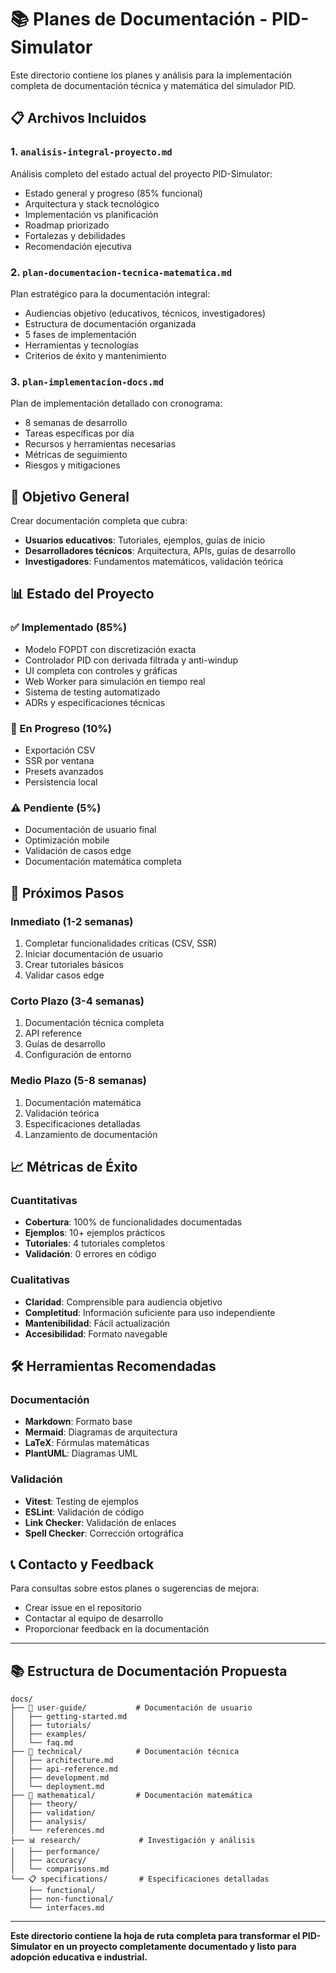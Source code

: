 # 📚 Planes de Documentación - PID-Simulator

Este directorio contiene los planes y análisis para la implementación completa de documentación técnica y matemática del simulador PID.

## 📋 Archivos Incluidos

### 1. **`analisis-integral-proyecto.md`**
Análisis completo del estado actual del proyecto PID-Simulator:
- Estado general y progreso (85% funcional)
- Arquitectura y stack tecnológico
- Implementación vs planificación
- Roadmap priorizado
- Fortalezas y debilidades
- Recomendación ejecutiva

### 2. **`plan-documentacion-tecnica-matematica.md`**
Plan estratégico para la documentación integral:
- Audiencias objetivo (educativos, técnicos, investigadores)
- Estructura de documentación organizada
- 5 fases de implementación
- Herramientas y tecnologías
- Criterios de éxito y mantenimiento

### 3. **`plan-implementacion-docs.md`**
Plan de implementación detallado con cronograma:
- 8 semanas de desarrollo
- Tareas específicas por día
- Recursos y herramientas necesarias
- Métricas de seguimiento
- Riesgos y mitigaciones

## 🎯 Objetivo General

Crear documentación completa que cubra:
- **Usuarios educativos**: Tutoriales, ejemplos, guías de inicio
- **Desarrolladores técnicos**: Arquitectura, APIs, guías de desarrollo
- **Investigadores**: Fundamentos matemáticos, validación teórica

## 📊 Estado del Proyecto

### ✅ Implementado (85%)
- Modelo FOPDT con discretización exacta
- Controlador PID con derivada filtrada y anti-windup
- UI completa con controles y gráficas
- Web Worker para simulación en tiempo real
- Sistema de testing automatizado
- ADRs y especificaciones técnicas

### 🔄 En Progreso (10%)
- Exportación CSV
- SSR por ventana
- Presets avanzados
- Persistencia local

### ⚠️ Pendiente (5%)
- Documentación de usuario final
- Optimización mobile
- Validación de casos edge
- Documentación matemática completa

## 🚀 Próximos Pasos

### Inmediato (1-2 semanas)
1. Completar funcionalidades críticas (CSV, SSR)
2. Iniciar documentación de usuario
3. Crear tutoriales básicos
4. Validar casos edge

### Corto Plazo (3-4 semanas)
1. Documentación técnica completa
2. API reference
3. Guías de desarrollo
4. Configuración de entorno

### Medio Plazo (5-8 semanas)
1. Documentación matemática
2. Validación teórica
3. Especificaciones detalladas
4. Lanzamiento de documentación

## 📈 Métricas de Éxito

### Cuantitativas
- **Cobertura**: 100% de funcionalidades documentadas
- **Ejemplos**: 10+ ejemplos prácticos
- **Tutoriales**: 4 tutoriales completos
- **Validación**: 0 errores en código

### Cualitativas
- **Claridad**: Comprensible para audiencia objetivo
- **Completitud**: Información suficiente para uso independiente
- **Mantenibilidad**: Fácil actualización
- **Accesibilidad**: Formato navegable

## 🛠️ Herramientas Recomendadas

### Documentación
- **Markdown**: Formato base
- **Mermaid**: Diagramas de arquitectura
- **LaTeX**: Fórmulas matemáticas
- **PlantUML**: Diagramas UML

### Validación
- **Vitest**: Testing de ejemplos
- **ESLint**: Validación de código
- **Link Checker**: Validación de enlaces
- **Spell Checker**: Corrección ortográfica

## 📞 Contacto y Feedback

Para consultas sobre estos planes o sugerencias de mejora:
- Crear issue en el repositorio
- Contactar al equipo de desarrollo
- Proporcionar feedback en la documentación

---

## 📚 Estructura de Documentación Propuesta

```
docs/
├── 📖 user-guide/           # Documentación de usuario
│   ├── getting-started.md
│   ├── tutorials/
│   ├── examples/
│   └── faq.md
├── 🔧 technical/            # Documentación técnica
│   ├── architecture.md
│   ├── api-reference.md
│   ├── development.md
│   └── deployment.md
├── 🧮 mathematical/         # Documentación matemática
│   ├── theory/
│   ├── validation/
│   ├── analysis/
│   └── references.md
├── 📊 research/             # Investigación y análisis
│   ├── performance/
│   ├── accuracy/
│   └── comparisons.md
└── 📋 specifications/       # Especificaciones detalladas
    ├── functional/
    ├── non-functional/
    └── interfaces.md
```

---

**Este directorio contiene la hoja de ruta completa para transformar el PID-Simulator en un proyecto completamente documentado y listo para adopción educativa e industrial.**
